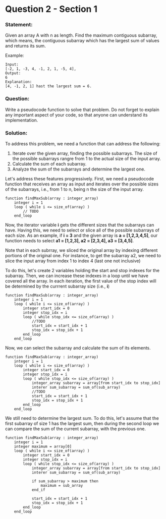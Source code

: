 # Question 2 - Section 1

### Statement: 
Given an array A with n as length. Find the maximum contiguous 
subarray, which means, the contiguous subarray which has the largest 
sum of values and returns its sum.

Example:

```
Input: 
[-2, 1, -3, 4, -1, 2, 1, -5, 4],
Output:
6 
Explanation:
[4, -1, 2, 1] hast the largest sum = 6.  
```

### Question:
Write a pseudocode function to solve that problem. Do not forget to 
explain any important aspect of your code, so that anyone can 
understand its implementation.

### Solution:
 To address this problem, we need a function that can address the following:
 
 1. Iterate over the given array, finding the possible subarrays. The size of the possible subarrays rangre from 1 to the actual size of the input array.
 2. Calculate the sum of each subarray.
 3. Analyze the sum of the subarrays and determine the largest one.

 Let's address these features progressively. First, we need a pseudocode function that receives an array as input and iterates over the possible sizes of the subarrays, i.e., from 1 to n, being n the size of the input array. 

```
function findMaxSub(array : integer_array)
    integer i = 1
    loop ( while i <= size_of(array) )
        // TODO
    end_loop
```

Now, the iterator variable __i__ gets the different sizes that the subarrays can have. Having this, we need to select or slice all of the possible subarrays of each size. As an example, if __i = 3__ and the given array is __a = [1,2,3,4,5]__, our function needs to select __a1 = [1,2,3], a2 = [2,3,4], a3 = [3,4,5]__. 

Note that in each subrray, we sliced the original array by indexing different portions of the original one. For instance, to get the subarray a2, we need to slice the input array from index 1 to index 4 (last one not inclusive)

To do this, let's create 2 variables holding the start and stop indexes for the subarray. Then, we can increase these indexes in a loop until we have covered all the array. In each iteration, the first value of the stop index will be determined by the currrent subarray size (i.e., __i__)

```
function findMaxSub(array : integer_array)
    integer i = 1
    loop ( while i <= size_of(array) )
        integer start_idx = 0
        integer stop_idx = i
        loop ( while stop_idx <= size_of(array) )
            //TODO
            start_idx = start_idx + 1
            stop_idx = stop_idx + 1
        end_loop
    end_loop
```

Now, we can select the subarray and calculate the sum of its elements.

```
function findMaxSub(array : integer_array)
    integer i = 1
    loop ( while i <= size_of(array) )
        integer start_idx = 0
        integer stop_idx = i
        loop ( while stop_idx <= size_of(array) )
            integer_array subarray = array[from start_idx to stop_idx]
            interer sum_subarray = sum_of(sub_array)
            //TODO
            start_idx = start_idx + 1
            stop_idx = stop_idx + 1
        end_loop
    end_loop
```

We still need to determine the largest sum. To do this, let's assume that the first subarray of size 1 has the largest sum, then during the second loop we can compare the sum of the current subarray, with the previous one.

```
function findMaxSub(array : integer_array)
    integer i = 1
    integer maximum = array[0]
    loop ( while i <= size_of(array) )
        integer start_idx = 0
        integer stop_idx = i
        loop ( while stop_idx <= size_of(array) )
            integer_array subarray = array[from start_idx to stop_idx]
            interer sum_subarray = sum_of(sub_array)
            
            if sum_subarray > maximum then
                maximum = sub_array
            end_if

            start_idx = start_idx + 1
            stop_idx = stop_idx + 1
        end_loop
    end_loop
```